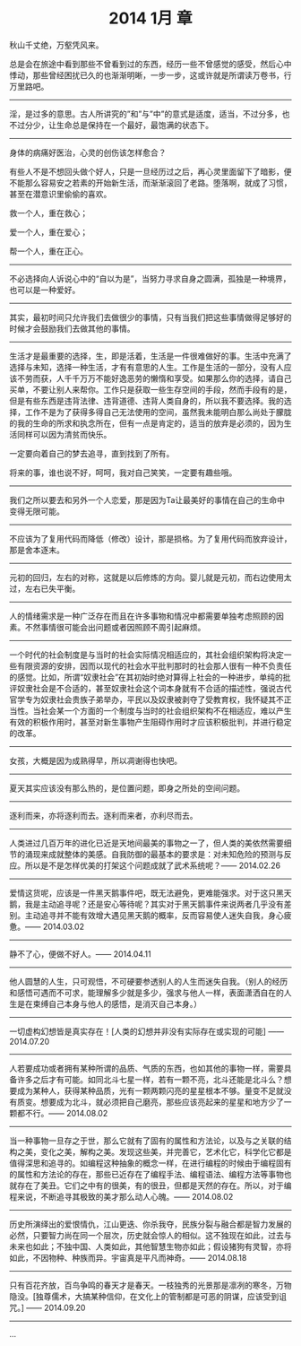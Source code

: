 <center> <h1>2014 1月 章</h1> </center>

秋山千丈绝，万壑凭风来。

总是会在旅途中看到那些不曾看到过的东西，经历一些不曾感觉的感受，然后心中悸动，那些曾经困扰已久的也渐渐明晰，一步一步，这或许就是所谓读万卷书，行万里路吧。

****

淫，是过多的意思。古人所讲究的”和”与”中”的意式是适度，适当，不过分多，也不过分少，让生命总是保持在一个最好，最饱满的状态下。

****

身体的病痛好医治，心灵的创伤该怎样愈合？

有些人不是不想回头做个好人，只是一旦经历过之后，再心灵里面留下了暗影，便不能那么容易安之若素的开始新生活，而渐渐滚回了老路。堕落啊，就成了习惯，甚至在潜意识里偷偷的喜欢。

救一个人，重在救心；

爱一个人，重在爱心；

帮一个人，重在正心。

****

不必选择向人诉说心中的“自以为是”，当努力寻求自身之圆满，孤独是一种境界，也可以是一种爱好。

****

其实，最初时间只允许我们去做很少的事情，只有当我们把这些事情做得足够好的时候才会鼓励我们去做其他的事情。

****

生活才是最重要的选择，生，即是活着，生活是一件很难做好的事。生活中充满了选择与未知，选择一种生活，才有有意思的人生。工作是生活的一部分，没有人应该不劳而获，人千千万万不能好逸恶劳的懒惰和享受。如果那么你的选择，请自己买单，不要让别人来帮你。工作只是获取一些生存空间的手段，然而手段有的是，但是有些东西是违背法律、违背道德、违背人类自身的，所以我不要选择。我的选择，工作不是为了获得多得自己无法使用的空间，虽然我未能明白那么尚处于朦胧的我的生命的所求和执念所在，但有一点是肯定的，适当的放弃是必须的，因为生活同样可以因为清贫而快乐。

一定要向着自己的梦去追寻，直到找到了所有。

将来的事，谁也说不好，呵呵，我对自己笑笑，一定要有趣些哦。

****

我们之所以要去和另外一个人恋爱，那是因为Ta让最美好的事情在自己的生命中变得无限可能。

****

不应该为了复用代码而降低（修改）设计，那是损格。为了复用代码而放弃设计，那是舍本逐末。

****

元初的回归，左右的对称，这就是以后修炼的方向。婴儿就是元初，而右边使用太过，左右已失平衡。

****

人的情绪需求是一种广泛存在而且在许多事物和情况中都需要单独考虑照顾的因素。不然事情很可能会出问题或者因照顾不周引起麻烦。

****

一个时代的社会制度是与当时的社会实际情况相适应的，其社会组织架构将决定一些有限资源的安排，因而以现代的社会水平批判那时的社会那人很有一种不负责任的感觉。比如，所谓“奴隶社会”在其初始时绝对算得上社会的一种进步，单纯的批评奴隶社会是不合适的，甚至奴隶社会这个词本身就有不合适的描述性，强说古代官学专为奴隶社会贵族子弟举办，平民以及奴隶被剥夺了受教育权，我怀疑其不正当性。当社会某一个方面的一个制度与当时的社会组织架构不在相适应，难以产生有效的积极作用时，甚至对新生事物产生阻碍作用时才应该积极批判，并进行稳定的改革。

****

女孩，大概是因为成熟得早，所以凋谢得也快吧。

****

夏天其实应该没有那么热的，是位置问题，即身之所处的空间问题。

****

逐利而来，亦将逐利而去。逐利而来者，亦利尽而去。

****

人类进过几百万年的进化已近是天地间最美的事物之一了，但人类的美依然需要细节的涌现来成就整体的美感。自我防御的最基本的要求是：对未知危险的预测与反应。所以是不是怎样优美的打架这个问题成就了武术系统呢？—— 2014.02.26

****

爱情这货呢，应该是一件黑天鹅事件吧，既无法避免，更难能强求。对于这只黑天鹅，我是主动追寻呢？还是安心等待呢？其实对于黑天鹅事件来说两者几乎没有差别。主动追寻并不能有效增大遇见黑天鹅的概率，反而容易使人迷失自我，身心疲惫。—— 2014.03.02

****

静不了心，便做不好人。—— 2014.04.11

****

他人圆慧的人生，只可观悟，不可硬要参透别人的人生而迷失自我。（别人的经历和感悟可遇而不可求，能理解多少就是多少，强求与他人一样，表面潇洒自在的人生是在束缚自己本身与他人的感悟，是消灭自己本身。）

****

一切虚构幻想皆是真实存在！[人类的幻想并非没有实际存在或实现的可能] —— 2014.07.20

****

人若要成功或者拥有某种所谓的品质、气质的东西，也如其他的事物一样，需要具备许多之后才有可能。如同北斗七星一样，若有一颗不亮，北斗还能是北斗么？想要成为某种人，获得某种品质，光有一颗两颗闪亮的星星根本不够。量变不足就没有质变。想要成为北斗，就必须把自己磨亮，那些应该亮起来的星星和地方少了一颗都不行。—— 2014.08.02

****

当一种事物一旦存之于世，那么它就有了固有的属性和方法论，以及与之关联的结构之美，变化之美，解构之美。发现这些美，并完善它，艺术化它，科学化它都是值得深思和追寻的。如编程这种抽象的概念一样，在进行编程的时候由于编程固有的属性和方法论的存在，那些已近存在了编程手法、编程语法、编程方法等事物也就存在了美丑。它们之中有的很美，有的很丑，但都是天然的存在。所以，对于编程来说，不断追寻其极致的美才那么动人心魄。—— 2014.08.02

****

历史所演绎出的爱恨情仇，江山更迭、你杀我夺，民族分裂与融合都是智力发展的必然，只要智力尚在同一个层次，历史就会惊人的相似。这不独现在如此，过去与未来也如此；不独中国、人类如此，其他智慧生物亦如此；假设猪狗有灵智，亦将如此，不因物种、种族而异。宇宙真是平凡而神奇。—— 2014.08.18

****

只有百花齐放，百鸟争鸣的春天才是春天。一枝独秀的光景那是凛冽的寒冬，万物隐没。[独尊儒术，大搞某种信仰，在文化上的管制都是可恶的阴谋，应该受到诅咒。] —— 2014.09.20

****

...
